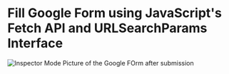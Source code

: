 # Fill Google Form using JavaScript's Fetch API and URLSearchParams Interface
![Inspector Mode Picture of the Google FOrm after submission](https://deltacs99.github.io/auto.jpg)
